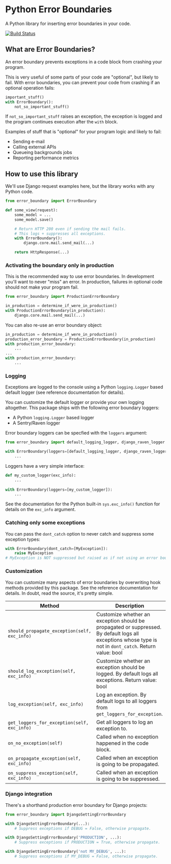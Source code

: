 # Python Error Boundaries

A Python library for inserting error boundaries in your code.

[![Build Status](https://travis-ci.org/cashlink/error-boundary.svg?branch=travis)](https://travis-ci.org/cashlink/error-boundary)

## What are Error Boundaries?

An error boundary prevents exceptions in a code block from crashing your program.

This is very useful of some parts of your code are "optional", but likely to fail. With error boundaries, you can prevent your code from crashing if an optional operation fails:

```python
important_stuff()
with ErrorBoundary():
    not_so_important_stuff()
```

If `not_so_important_stuff` raises an exception, the exception is logged and the program continues execution after the `with` block.

Examples of stuff that is "optional" for your program logic and likely to fail:

- Sending e-mail
- Calling external APIs
- Queueing backgrounds jobs
- Reporting performance metrics

## How to use this library

We'll use Django request examples here, but the library works with any Python code.

```python
from error_boundary import ErrorBoundary

def some_view(request):
    some_model = ...
    some_model.save()

    # Return HTTP 200 even if sending the mail fails.
    # This logs + suppresses all exceptions.
    with ErrorBoundary():
        django.core.mail.send_mail(...)

    return HttpResponse(...)
```

### Activating the boundary only in production

This is the recommended way to use error boundaries. In development you'll want to never "miss" an error. In production, failures in optional code should not make your program fail.

```python
from error_boundary import ProductionErrorBoundary

in_production = determine_if_were_in_production()
with ProductionErrorBoundary(in_production):
	django.core.mail.send_mail(...)
```

You can also re-use an error boundary object:

```python
in_production = determine_if_were_in_production()
production_error_boundary = ProductionErrorBoundary(in_production)
with production_error_boundary:
    ...
...
with production_error_boundary:
    ...
```

### Logging 

Exceptions are logged to the console using a Python `logging.Logger` based default logger (see reference documentation for details).

You can customize the default logger or provide your own logging altogether. This package ships with the following error boundary loggers:

- A Python `logging.Logger` based logger
- A Sentry/Raven logger

Error boundary loggers can be specfied with the `loggers` argument:

```python
from error_boundary import default_logging_logger, django_raven_logger

with ErrorBoundary(loggers=[default_logging_logger, django_raven_logger]):
    ...
```

Loggers have a very simple interface:

```python
def my_custom_logger(exc_info):
    ...
    
with ErrorBoundary(loggers=[my_custom_logger]):
    ...
```

See the documentation for the Python built-in `sys.exc_info()` function for details on the `exc_info` argument.

### Catching only some exceptions

You can pass the `dont_catch` option to never catch and suppress some exception types:

```python
with ErrorBoundary(dont_catch=[MyException]):
    raise MyException
# MyException is NOT suppressed but raised as if not using an error boundary in the first place.
```

### Customization

You can customize many aspects of error boundaries by overwriting hook methods provided by this package. See the reference documentation for details. In doubt, read the source, it's pretty simple.

| Method                                   | Description                              |
| ---------------------------------------- | ---------------------------------------- |
| `should_propagate_exception(self, exc_info)` | Customize whether an exception should be propagated or suppressed. By default logs all exceptions whose type is not in `dont_catch`. Return value: bool |
| `should_log_exception(self, exc_info)`   | Customize whether an exception should be logged. By default logs all exceptions. Return value: bool |
| `log_exception(self, exc_info)`          | Log an exception. By default logs to all loggers from `get_loggers_for_exception`. |
| `get_loggers_for_exception(self, exc_info)` | Get all loggers to log an exception to.  |
| `on_no_exception(self)`                  | Called when no exception happened in the code block. |
| `on_propagate_exception(self, exc_info)` | Called when an exception is going to be propagated. |
| `on_suppress_exception(self, exc_info)`  | Called when an exception is going to be suppressed. |

### Django integration

There's a shorthand production error boundary for Django projects:

```python
from error_boundary import DjangoSettingErrorBoundary

with DjangoSettingErrorBoundary(...):
    # Suppress exceptions if DEBUG = False, otherwise propagate.

with DjangoSettingErrorBoundary('PRODUCTION', ...):
    # Suppress exceptions if PRODUCTION = True, otherwise propagate.

with DjangoSettingErrorBoundary('not MY_DEBUG', ...):
    # Suppress exceptions if MY_DEBUG = False, otherwise propagate.
```

